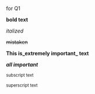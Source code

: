 for Q1

**bold text**

*italized*

~~mistaken~~

**This is_extremely important_ text**

***all important***

<sub>subscript text</sub>

<sup>superscript text</sup>
